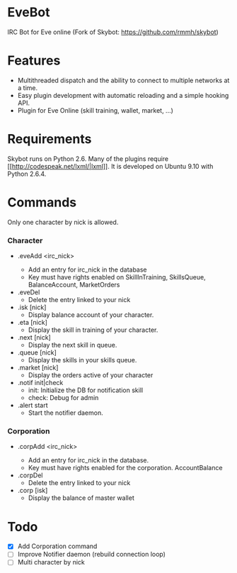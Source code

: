 EveBot
======

IRC Bot for Eve online (Fork of Skybot: https://github.com/rmmh/skybot)

# Features
* Multithreaded dispatch and the ability to connect to multiple networks at a time.
* Easy plugin development with automatic reloading and a simple hooking API.
* Plugin for Eve Online (skill training, wallet, market, ...)

# Requirements
Skybot runs on Python 2.6. Many of the plugins require [[http://codespeak.net/lxml/|lxml]]. It is developed on Ubuntu 9.10 with Python 2.6.4.

# Commands
Only one character by nick is allowed. 

### Character
* .eveAdd <KeyID> <vCode> <irc_nick> <Character Name>
  * Add an entry for irc_nick in the database
  * Key must have rights enabled on SkillInTraining, SkillsQueue, BalanceAccount, MarketOrders
* .eveDel
  * Delete the entry linked to your nick
* .isk [nick]
  * Display balance account of your character.
* .eta [nick]
  * Display the skill in training of your character.
* .next [nick]
  * Display the next skill in queue.
* .queue [nick]
  * Display the skills in your skills queue.
* .market [nick]
  * Display the orders active of your character
* .notif init|check
  * init: Initialize the DB for notification skill
  * check: Debug for admin
* .alert start
  * Start the notifier daemon.

### Corporation
* .corpAdd <KeyID> <vCode> <irc_nick> <Character Name>
  * Add an entry for irc_nick in the database.
  * Key must have rights enabled for the corporation. AccountBalance
* .corpDel
  * Delete the entry linked to your nick
* .corp [isk]
  * Display the balance of master wallet

# Todo
- [x] Add Corporation command
- [ ] Improve Notifier daemon (rebuild connection loop)
- [ ] Multi character by nick